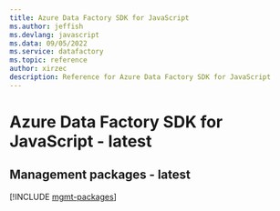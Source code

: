```yaml
---
title: Azure Data Factory SDK for JavaScript
ms.author: jeffish
ms.devlang: javascript
ms.data: 09/05/2022
ms.service: datafactory
ms.topic: reference
author: xirzec
description: Reference for Azure Data Factory SDK for JavaScript
---
```

# Azure Data Factory SDK for JavaScript - latest

## Management packages - latest
[!INCLUDE [mgmt-packages](data-factory-mgmt-index.md)]